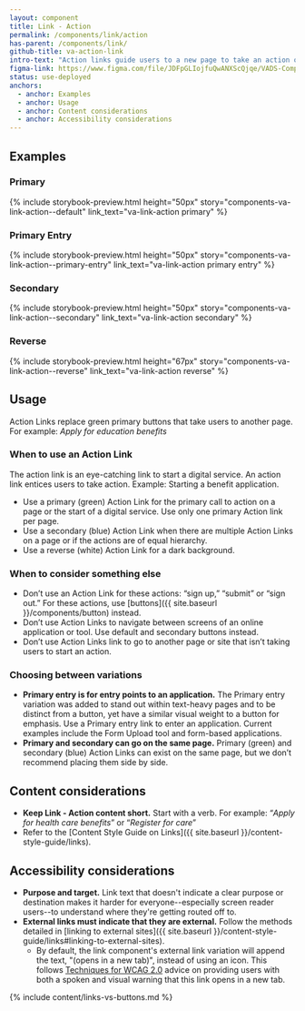 ```yaml
---
layout: component
title: Link - Action
permalink: /components/link/action
has-parent: /components/link/
github-title: va-action-link
intro-text: "Action links guide users to a new page to take an action or to start an online tool or digital service."
figma-link: https://www.figma.com/file/JDFpGLIojfuQwANXScQjqe/VADS-Component-Examples?type=design&node-id=1312%3A10315&mode=design&t=nYOotVcwdpiMCL5C-1
status: use-deployed
anchors:
  - anchor: Examples
  - anchor: Usage
  - anchor: Content considerations
  - anchor: Accessibility considerations
---
```


## Examples

### Primary

{% include storybook-preview.html height="50px" story="components-va-link-action--default" link_text="va-link-action primary"  %}

### Primary Entry

{% include storybook-preview.html height="50px" story="components-va-link-action--primary-entry" link_text="va-link-action primary entry"  %}

### Secondary

{% include storybook-preview.html height="50px" story="components-va-link-action--secondary" link_text="va-link-action secondary" %}

### Reverse

{% include storybook-preview.html height="67px" story="components-va-link-action--reverse" link_text="va-link-action reverse" %}

## Usage

Action Links replace green primary buttons that take users to another page. For example: *Apply for education benefits*

### When to use an Action Link

The action link is an eye-catching link to start a digital service. An action link entices users to take action. Example: Starting a benefit application.

* Use a primary (green) Action Link for the primary call to action on a page or the start of a digital service. Use only one primary Action link per page.
* Use a secondary (blue) Action Link when there are multiple Action Links on a page or if the actions are of equal hierarchy.
* Use a reverse (white) Action Link for a dark background.

### When to consider something else

* Don’t use an Action Link for these actions: “sign up,” “submit” or “sign out.” For these actions, use [buttons]({{ site.baseurl }}/components/button) instead.
* Don’t use Action Links to navigate between screens of an online application or tool. Use default and secondary buttons instead.
* Don’t use Action Links link to go to another page or site that isn’t taking users to start an action.

### Choosing between variations

* **Primary entry is for entry points to an application.** The Primary entry variation was added to stand out within text-heavy pages and to be distinct from a button, yet have a similar visual weight to a button for emphasis. Use a Primary entry link to enter an application. Current examples include the Form Upload tool and form-based applications.
* **Primary and secondary can go on the same page.** Primary (green) and secondary (blue) Action Links can exist on the same page, but we don’t recommend placing them side by side.

## Content considerations

* **Keep Link - Action content short.** Start with a verb. For example: “*Apply for health care benefits*” or “*Register for care*”
* Refer to the [Content Style Guide on Links]({{ site.baseurl }}/content-style-guide/links).

## Accessibility considerations

* **Purpose and target.** Link text that doesn't indicate a clear purpose or destination makes it harder for everyone--especially screen reader users--to understand where they're getting routed off to.
* **External links must indicate that they are external.** Follow the methods detailed in [linking to external sites]({{ site.baseurl }}/content-style-guide/links#linking-to-external-sites).
  * By default, the link component's external link variation will append the text, "(opens in a new tab)", instead of using an icon. This follows [Techniques for WCAG 2.0](https://www.w3.org/TR/WCAG20-TECHS/G201.html) advice on providing users with both a spoken and visual warning that this link opens in a new tab.

{% include content/links-vs-buttons.md %}